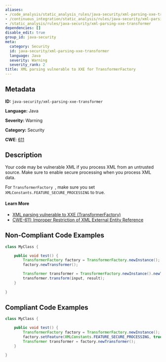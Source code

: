 ```yaml
---
aliases:
- /code_analysis/static_analysis_rules/java-security/xml-parsing-xxe-transformer
- /continuous_integration/static_analysis/rules/java-security/xml-parsing-xxe-transformer
- /static_analysis/rules/java-security/xml-parsing-xxe-transformer
dependencies: []
disable_edit: true
group_id: java-security
meta:
  category: Security
  id: java-security/xml-parsing-xxe-transformer
  language: Java
  severity: Warning
  severity_rank: 2
title: XML parsing vulnerable to XXE for TransformerFactory
---
```

<!--  SOURCED FROM https://github.com/DataDog/datadog-static-analyzer-rule-docs -->


## Metadata
**ID:** `java-security/xml-parsing-xxe-transformer`

**Language:** Java

**Severity:** Warning

**Category:** Security

**CWE**: [611](https://cwe.mitre.org/data/definitions/611.html)

## Description
Your code may be vulnerable XML if you process XML from an untrusted source. Make sure to enable secure processing when you process XML data.

For `TransformerFactory `, make sure you set `XMLConstants.FEATURE_SECURE_PROCESSING` to true.

#### Learn More

 - [XML parsing vulnerable to XXE (TransformerFactory)](https://find-sec-bugs.github.io/bugs.htm#XXE_DTD_TRANSFORM_FACTORY)
 - [CWE-611: Improper Restriction of XML External Entity Reference](https://cwe.mitre.org/data/definitions/611.html)

## Non-Compliant Code Examples
```java
class MyClass {

    public void test() {
        TransformerFactory factory = TransformerFactory.newInstance();
        factory.newTransformer();

        Transformer transformer = TransformerFactory.newInstance().newTransformer();
        transformer.transform(input, result);
    }
    
}
```

## Compliant Code Examples
```java
class MyClass {

    public void test() {
        TransformerFactory factory = TransformerFactory.newInstance();
        factory.setFeature(XMLConstants.FEATURE_SECURE_PROCESSING, true);
        Transformer transformer = factory.newTransformer();
    }
    
}
```
